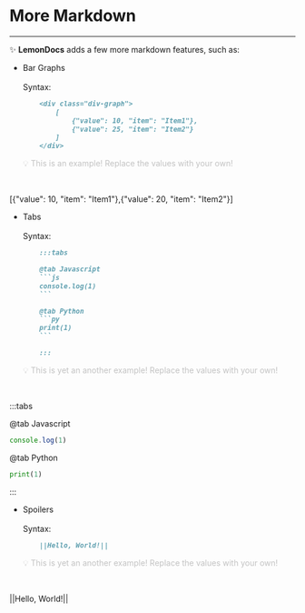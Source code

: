 # More Markdown 
---
✨ **LemonDocs** adds a few more markdown features, such as:

- Bar Graphs<br><br>
    Syntax:
    ```md
        <div class="div-graph">
            [
                {"value": 10, "item": "Item1"},
                {"value": 25, "item": "Item2"}
            ]
        </div>
    ```    
    <p style="opacity: 25%; user-select: none">💡 This is an example! Replace the values with your own!</p><br>
<div class="div-graph">[{"value": 10, "item": "Item1"},{"value": 20, "item": "Item2"}]</div>

- Tabs<br><br>
    Syntax:
    ```md
        :::tabs

        @tab Javascript
        ```js
        console.log(1)
        ```

        @tab Python
        ```py
        print(1)
        ```

        :::
    ```    
    <p style="opacity: 25%; user-select: none">💡 This is yet an another example! Replace the values with your own!</p><br>

:::tabs

@tab Javascript
```js
console.log(1)
```

@tab Python
```py
print(1)
```

:::

- Spoilers<br><br>
    Syntax:
    ```md
        ||Hello, World!||
    ```    
    <p style="opacity: 25%; user-select: none">💡 This is yet an another example! Replace the values with your own!</p><br>

||Hello, World!||

<br>